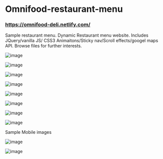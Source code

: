 # Omnifood-restaurant-menu
### https://omnifood-deli.netlify.com/
Sample restaurant menu. Dynamic Restaurant menu website. Includes JQuery/vanilla JS/ CSS3 Animaitons/Sticky nav/Scroll effects/googel maps API.
Browse files for further interests. 

![image](https://user-images.githubusercontent.com/23155302/39592820-f32689b2-4ed5-11e8-86ab-b02e31f8b749.png)

![image](https://user-images.githubusercontent.com/23155302/39592846-09bf8610-4ed6-11e8-8773-681fbcf690fc.png)

![image](https://user-images.githubusercontent.com/23155302/39592866-1eb4baf4-4ed6-11e8-8055-4e53e9c6b041.png)

![image](https://user-images.githubusercontent.com/23155302/39592891-35f15d62-4ed6-11e8-9991-75b7e7d68448.png)

![image](https://user-images.githubusercontent.com/23155302/39592926-4ec04d30-4ed6-11e8-9296-d96a47c8b154.png)

![image](https://user-images.githubusercontent.com/23155302/39592939-62e470ca-4ed6-11e8-938d-2f79f301ceec.png)

![image](https://user-images.githubusercontent.com/23155302/39592957-77361024-4ed6-11e8-8a1e-301deb6f709d.png)

![image](https://user-images.githubusercontent.com/23155302/39592995-90362424-4ed6-11e8-99d6-76dcc921ef7b.png)

Sample Mobile images 

![image](https://user-images.githubusercontent.com/23155302/39593728-a93a3134-4ed8-11e8-865a-605f8f4e6675.png)

![image](https://user-images.githubusercontent.com/23155302/39593813-e5edb40c-4ed8-11e8-8808-a1bc5830330a.png)



